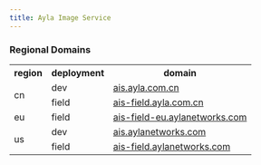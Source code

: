 ```yaml
---
title: Ayla Image Service
---
```


### Regional Domains

<table>
<tr>
<th>region</th>
<th>deployment</th>
<th>domain</th>
</tr>
<tr>
<td rowspan="2">cn</td>
<td>dev</td>
<td><a href="https://ais.ayla.com.cn" target="_blank">ais.ayla.com.cn</a></td>
</tr>
<tr>
<td>field</td>
<td><a href="https://ais-field.ayla.com.cn" target="_blank">ais-field.ayla.com.cn</a></td>
</tr>
<tr>
<td>eu</td>
<td>field</td>
<td><a href="https://ais-field-eu.aylanetworks.com" target="_blank">ais-field-eu.aylanetworks.com</a></td>
</tr>
<tr>
<td rowspan="2">us</td>
<td>dev</td>
<td><a href="https://ais.aylanetworks.com" target="_blank">ais.aylanetworks.com</a></td>
</tr>
<tr>
<td>field</td>
<td><a href="https://ais-field.aylanetworks.com" target="_blank">ais-field.aylanetworks.com</a></td>
</tr>
</table>
